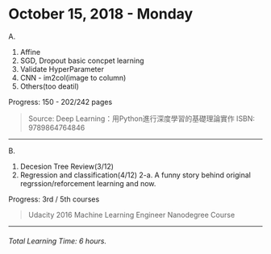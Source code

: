 # October 15, 2018 - Monday

A. 

1. Affine
2. SGD, Dropout basic concpet learning
3. Validate HyperParameter
4. CNN - im2col(image to column)
5. Others(too deatil)

Progress: 150 - 202/242 pages
> Source: Deep Learning：用Python進行深度學習的基礎理論實作
> ISBN: 9789864764846

---

B.

1. Decesion Tree Review(3/12)
2. Regression and classification(4/12)
2-a. A funny story behind original regrssion/reforcement learning and now.

Progress: 3rd / 5th courses
> Udacity 2016 Machine Learning Engineer Nanodegree Course
---
###### Total Learning Time: 6 hours. 
